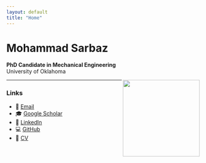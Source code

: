 ```yaml
---
layout: default
title: "Home"
---
```


# Mohammad Sarbaz
**PhD Candidate in Mechanical Engineering**  
University of Oklahoma  

<img src="assets/profile.jpg" align="right" width="200">

---

### Links
- 📧 [Email](mailto:mohammad.sarbaz@ou.edu)  
- 🎓 [Google Scholar](https://scholar.google.com)  
- 💼 [LinkedIn](https://www.linkedin.com/in/mohammad-sarbaz-94256b1b7/)  
- 💻 [GitHub](https://github.com/sarbaz-mohammad)  
- 📄 [CV](assets/CV_Academic.pdf)  
